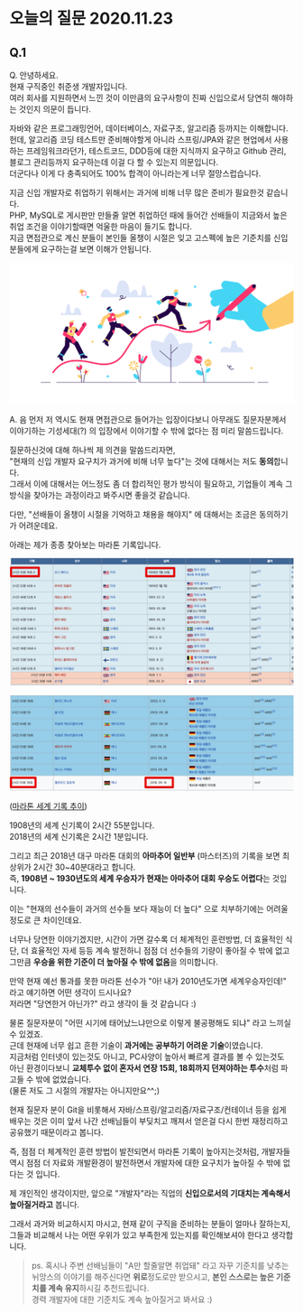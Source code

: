 # 오늘의 질문 2020.11.23

## Q.1

Q. 안녕하세요.  
현재 구직중인 취준생 개발자입니다.  
여러 회사를 지원하면서 느낀 것이 이만큼의 요구사항이 진짜 신입으로서 당연히 해야하는 것인지 의문이 듭니다.  
  
자바와 같은 프로그래밍언어, 데이터베이스, 자료구조, 알고리즘 등까지는 이해합니다.  
헌데, 알고리즘 코딩 테스트만 준비해야할게 아니라 스프링/JPA와 같은 현업에서 사용하는 프레임워크라던가, 테스트코드, DDD등에 대한 지식까지 요구하고 Github 관리, 블로그 관리등까지 요구하는데 이걸 다 할 수 있는지 의문입니다.  
더군다나 이게 다 충족되어도 100% 합격이 아니라는게 너무 절망스럽습니다.  
  
지금 신입 개발자로 취업하기 위해서는 과거에 비해 너무 많은 준비가 필요한것 같습니다.  
PHP, MySQL로 게시판만 만들줄 알면 취업하던 때에 들어간 선배들이 지금와서 높은 취업 조건을 이야기할때면 억울한 마음이 들기도 합니다.  
지금 면접관으로 계신 분들이 본인들 올챙이 시절은 잊고 고스펙에 높은 기준치를 신입 분들에게 요구하는걸 보면 이해가 안됩니다.


![up](./images/up.png)

A. 음 먼저 저 역시도 현재 면접관으로 들어가는 입장이다보니 아무래도 질문자분께서 이야기하는 기성세대(?) 의 입장에서 이야기할 수 밖에 없다는 점 미리 말씀드립니다.  
  
질문하신것에 대해 하나씩 제 의견을 말씀드리자면,  
"현재의 신입 개발자 요구치가 과거에 비해 너무 높다"는 것에 대해서는 저도 **동의**합니다.  
그래서 이에 대해서는 어느정도 좀 더 합리적인 평가 방식이 필요하고, 기업들이 계속 그 방식을 찾아가는 과정이라고 봐주시면 좋을것 같습니다.  
  
다만, "선배들이 올챙이 시절을 기억하고 채용을 해야지" 에 대해서는 조금은 동의하기가 어려운데요.  
  
아래는 제가 종종 찾아보는 마라톤 기록입니다.

![log1](./images/log1.png)

![log2](./images/log2.png)

([마라톤 세계 기록 추이](https://ko.wikipedia.org/wiki/%EB%A7%88%EB%9D%BC%ED%86%A4_%EC%84%B8%EA%B3%84_%EA%B8%B0%EB%A1%9D_%EC%B6%94%EC%9D%B4))  
  
1908년의 세계 신기록이 2시간 55분입니다.  
2018년의 세계 신기록은 2시간 1분입니다.  
  
그리고 최근 2018년 대구 마라톤 대회의 **아마추어 일반부** (마스터즈)의 기록을 보면 최상위가 2시간 30~40분대라고 합니다.  
즉, **1908년 ~ 1930년도의 세계 우승자가 현재는 아마추어 대회 우승도 어렵다**는 것입니다.  
  
이는 "현재의 선수들이 과거의 선수들 보다 재능이 더 높다" 으로 치부하기에는 어려울정도로 큰 차이인데요.  
  
너무나 당연한 이야기겠지만, 시간이 가면 갈수록 더 체계적인 훈련방법, 더 효율적인 식단, 더 효율적인 자세 등등 계속 발전하니 점점 더 선수들의 기량이 좋아질 수 밖에 없고 그만큼 **우승을 위한 기준이 더 높아질 수 밖에 없음**을 의미합니다.  
  
만약 현재 예선 통과를 못한 마라톤 선수가 "아! 내가 2010년도가면 세계우승자인데!" 라고 얘기하면 어떤 생각이 드시나요?  
저라면 "당연한거 아닌가?" 라고 생각이 들 것 같습니다 :)  
  
물론 질문자분이 "어떤 시기에 태어났느냐만으로 이렇게 불공평해도 되냐" 라고 느끼실 수 있겠죠.  
근데 현재에 너무 쉽고 흔한 기술이 **과거에는 공부하기 어려운 기술**이였습니다.  
지금처럼 인터넷이 있는것도 아니고, PC사양이 높아서 빠르게 결과를 볼 수 있는것도 아닌 환경이다보니 **교체투수 없이 혼자서 연장 15회, 18회까지  던져야하는 투수**처럼 파고들 수 밖에 없었습니다.  
(물론 저도 그 시절의 개발자는 아니지만요^^;)  
  
현재 질문자 분이 Git을 비롯해서 자바/스프링/알고리즘/자료구조/컨테이너 등을 쉽게 배우는 것은 이미 앞서 나간 선배님들이 부딪치고 깨져서 얻은걸 다시 한번 재정리하고 공유했기 때문이라고 봅니다.  
  
즉, 점점 더 체계적인 훈련 방법이 발전되면서 마라톤 기록이 높아지는것처럼, 개발자들 역시 점점 더 자료와 개발환경이 발전하면서 개발자에 대한 요구치가 높아질 수 밖에 없다는 것 입니다.  
  
제 개인적인 생각이지만, 앞으로 "개발자"라는 직업의 **신입으로서의 기대치는 계속해서 높아질거라고** 봅니다.  
  
그래서 과거와 비교하시지 마시고, 현재 같이 구직을 준비하는 분들이 얼마나 잘하는지, 그들과 비교해서 나는 어떤 우위가 있고 부족한게 있는지를 확인해보셔야 한다고 생각합니다.  
  
> ps. 혹시나 주변 선배님들이 "A만 할줄알면 취업돼" 라고 자꾸 기준치를 낮추는 뉘앙스의 이야기를 해주신다면 **위로**정도로만 받으시고, **본인 스스로는 높은 기준치를 계속 유지**하시길 추천드립니다.  
> 경력 개발자에 대한 기준치도 계속 높아질거고 봐서요 :)


